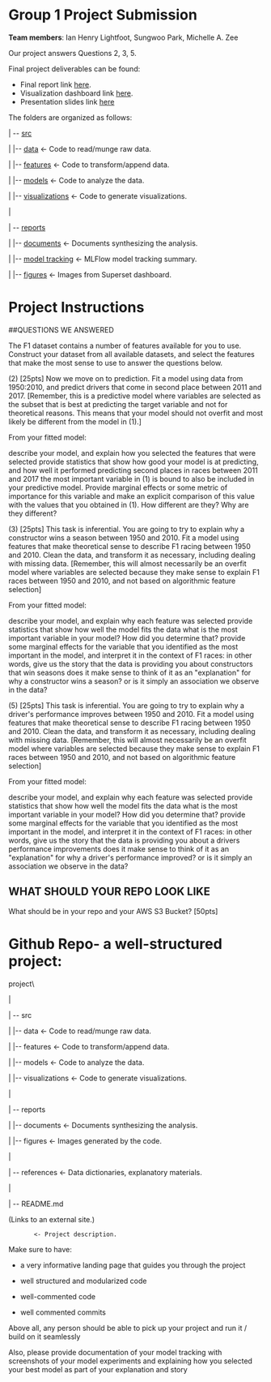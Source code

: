 # Group 1 Project Submission

**Team members**: Ian Henry Lightfoot, Sungwoo Park, Michelle A. Zee

Our project answers Questions 2, 3, 5. 

Final project deliverables can be found:
* Final report link [here](https://docs.google.com/document/d/1r9--d895eDUfna46R_dUtVNab29V3w1jxeD70dXCdtU/edit?usp=sharing).
* Visualization dashboard link [here](http://ec2-3-84-157-243.compute-1.amazonaws.com:8088/r/33).
* Presentation slides link [here](https://docs.google.com/presentation/d/1N9R94djlO4Y3IC7WHYJ2YJnBG_CjNYiH5ZXTs52JPcY/edit?usp=sharing)

The folders are organized as follows:


| -- [src](/src)

|     |-- [data](/src/date)            <- Code to read/munge raw data.

|     |-- [features](/src/features)        <- Code to transform/append data.

|     |-- [models](/src/models)          <- Code to analyze the data.

|     |-- [visualizations](/src/models)  <- Code to generate visualizations.

|

| -- [reports](/reports)

|     |-- [documents](/reports/documents)       <- Documents synthesizing the analysis.

|     |-- [model tracking](/reports/model_tracking) <- MLFlow model tracking summary.

|     |-- [figures](reports/figures)         <- Images from Superset dashboard.







# Project Instructions
##QUESTIONS WE ANSWERED

The F1 dataset contains a number of features available for you to use. Construct your dataset from all available datasets, and select the features that make the most sense to use to answer the questions below.

 

(2) [25pts] Now we move on to prediction. Fit a model using data from 1950:2010, and predict drivers that come in second place between 2011 and 2017. [Remember, this is a predictive model where variables are selected as the subset that is best at predicting the target variable and not for theoretical reasons. This means that your model should not overfit and most likely be different from the model in (1).]

From your fitted model:

describe your model, and explain how you selected the features that were selected
provide statistics that show how good your model is at predicting, and how well it performed predicting second places in races between 2011 and 2017
the most important variable in (1) is bound to also be included in your predictive model. Provide marginal effects or some metric of importance for this variable and make an explicit comparison of this value with the values that you obtained in (1). How different are they? Why are they different?
 


(3) [25pts] This task is inferential. You are going to try to explain why a constructor wins a season between 1950 and 2010. Fit a model using features that make theoretical sense to describe F1 racing between 1950 and 2010. Clean the data, and transform it as necessary, including dealing with missing data. [Remember, this will almost necessarily be an overfit model where variables are selected because they make sense to explain F1 races between 1950 and 2010, and not based on algorithmic feature selection]

From your fitted model:

describe your model, and explain why each feature was selected
provide statistics that show how well the model fits the data
what is the most important variable in your model? How did you determine that?
provide some marginal effects for the variable that you identified as the most important in the model, and interpret it in the context of F1 races: in other words, give us the story that the data is providing you about constructors that win seasons
does it make sense to think of it as an "explanation" for why a constructor wins a season? or is it simply an association we observe in the data?
 


(5) [25pts] This task is inferential. You are going to try to explain why a driver's performance improves between 1950 and 2010. Fit a model using features that make theoretical sense to describe F1 racing between 1950 and 2010. Clean the data, and transform it as necessary, including dealing with missing data. [Remember, this will almost necessarily be an overfit model where variables are selected because they make sense to explain F1 races between 1950 and 2010, and not based on algorithmic feature selection]

From your fitted model:

describe your model, and explain why each feature was selected
provide statistics that show how well the model fits the data
what is the most important variable in your model? How did you determine that?
provide some marginal effects for the variable that you identified as the most important in the model, and interpret it in the context of F1 races: in other words, give us the story that the data is providing you about a drivers performance improvements
does it make sense to think of it as an "explanation" for why a driver's performance improved? or is it simply an association we observe in the data?
 
 

## WHAT SHOULD YOUR REPO LOOK LIKE

What should be in your repo and your AWS S3 Bucket? [50pts]

# Github Repo- a well-structured project:

project\

|

| -- src

|     |-- data            <- Code to read/munge raw data.

|     |-- features        <- Code to transform/append data.

|     |-- models          <- Code to analyze the data.

|     |-- visualizations  <- Code to generate visualizations.

|

| -- reports

|     |-- documents       <- Documents synthesizing the analysis.

|     |-- figures         <- Images generated by the code.

|

| -- references           <- Data dictionaries, explanatory materials.

|

| -- README.md

 (Links to an external site.)

           <- Project description.

Make sure to have:

- a very informative landing page that guides you through the project

- well structured and modularized code

- well-commented code

- well commented commits

Above all, any person should be able to pick up your project and run it / build on it seamlessly

Also, please provide documentation of your model tracking with screenshots of your model experiments and explaining how you selected your best model as part of your explanation and story
